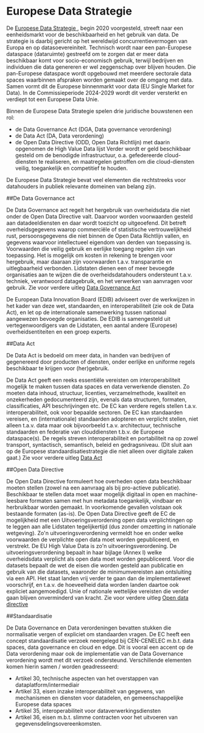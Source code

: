 # Europese Data Strategie

De <a href="https://eur-lex.europa.eu/legal-content/EN/TXT/?qid=1593073685620&uri=CELEX:52020DC0066" target="_blank">Europese Data Strategie </a>, begin 2020 voorgesteld, streeft naar een eenheidsmarkt voor de beschikbaarheid en het gebruik van data. De strategie is daarbij gericht op het wereldwijd concurrentievermogen van Europa en op datasoevereiniteit. Technisch wordt naar een pan-Europese dataspace (dataruimte) gestreefd om te zorgen dat er meer data beschikbaar komt voor socio-economisch gebruik, terwijl bedrijven en individuen die data genereren er wel zeggenschap over blijven houden. Die pan-Europese dataspace wordt opgebouwd met meerdere sectorale data spaces waarbinnen afspraken worden gemaakt over de omgang met data. Samen vormt dit de Europese binnenmarkt voor data (EU Single Market for Data). In de Commissieperiode 2024-2029 wordt dit verder versterkt en verdiept tot een Europese Data Unie.

Binnen de Europese Data Strategie spelen drie juridische bouwstenen een rol:

- de Data Governance Act (DGA, Data governance verordening)
- de Data Act (DA, Data verordening)
- de Open Data Directive (ODD, Open Data Richtlijn) met daarin opgenomen de High Value Data lijst
Verder wordt er geld beschikbaar gesteld om de benodigde infrastructuur, o.a. gefedereerde cloud-diensten te realiseren, en maatregelen getroffen om die cloud-diensten veilig, toegankelijk en competitief te houden.

De Europese Data Strategie bevat veel elementen die rechtstreeks voor datahouders in publiek relevante domeinen van belang zijn.

##De Data Governance act

De Data Governance act regelt het hergebruik van overheidsdata die niet onder de Open Data Directive valt.  Daarvoor worden voorwaarden gesteld aan datadeeldiensten en daar wordt toezicht op uitgeoefend. Dit betreft overheidsgegevens waarop commerciële of statistische vertrouwelijkheid rust, persoonsgegevens die niet binnen de Open Data Richtlijn vallen, en gegevens waarvoor intellectueel eigendom van derden van toepassing is.
Voorwaarden die veilig gebruik en eerlijke toegang regelen zijn van toepassing. Het is mogelijk om kosten in rekening te brengen voor hergebruik, maar daaraan zijn voorwaarden t.a.v. transparantie en uitlegbaarheid verbonden. Lidstaten dienen een of meer bevoegde organisaties aan te wijzen die de overheidsdatahouders ondersteunt t.a.v. techniek, verantwoord datagebruik, en het verwerken van aanvragen voor gebruik. Zie voor verdere uitleg <a href="https://docs.geostandaarden.nl/eu/handreiking-EU-informatie/#data-governance-act-dga" target="_blank">Data Governance Act </a>

De European Data Innovation Board (EDIB) adviseert over de werkwijzen in het kader van deze wet, standaarden, en interoperabiliteit (zie ook de Data Act), en let op de internationale samenwerking tussen nationaal aangewezen bevoegde organisaties. De EDIB is samengesteld uit vertegenwoordigers van de Lidstaten, een aantal andere (Europese) overheidsentiteiten en een groep experts. 

##Data Act

De Data Act is bedoeld om meer data, in handen van bedrijven of gegenereerd door producten of diensten, onder eerlijke en uniforme regels beschikbaar te krijgen voor (her)gebruik. 

De Data Act geeft een reeks essentiële vereisten om interoperabiliteit mogelijk te maken tussen data spaces en data verwerkende diensten. Zo moeten data inhoud, structuur, licenties, verzamelmethode, kwaliteit en onzekerheden gedocumenteerd zijn, evenals data structuren, formaten, classificaties, API beschrijvingen etc. De EC kan verdere regels stellen t.a.v. interoperabiliteit, ook voor bepaalde sectoren. De EC kan standaarden vereisen, en (internationale) standaarden adopteren en verplicht stellen, niet alleen t.a.v. data maar ook bijvoorbeeld t.a.v. architectuur, technische standaarden en federatie van clouddiensten t.b.v. de Europese dataspace(s). De regels streven interoperabiliteit en portabiliteit na op zowel transport, syntactisch, semantisch, beleid en gedragsniveau. (Dit sluit aan op de Europese standaardisatiestrategie die niet alleen over digitale zaken gaat.)
Zie voor verdere uitleg <a href="https://docs.geostandaarden.nl/eu/handreiking-EU-informatie/#data-act-da" target="_blank">Data Act</a>


##Open Data Directive

De Open Data Directive formuleert hoe overheden open data beschikbaar moeten stellen (zowel na een aanvraag als bij pro-actieve publicatie). Beschikbaar te stellen data moet waar mogelijk digitaal in open en machine-leesbare formaten samen met hun metadata toegankelijk, vindbaar en herbruikbaar worden gemaakt. In voorkomende gevallen volstaan ook bestaande formaten (as-is). De Open Data Directive geeft de EC de mogelijkheid met een Uitvoeringsverordening open data verplichtingen op te leggen aan alle Lidstaten tegelijkertijd (dus zonder omzetting in nationale wetgeving). Zo'n uitvoeringsverordening vermeldt hoe en onder welke voorwaarden de verplichte open data moet worden gepubliceerd, en verstrekt. De EU High Value Data is zo'n uitvoeringsverordening. De uitvoeringsverordening bepaalt in haar bijlage (Annex I) welke overheidsdata verplicht als open data moet worden gepubliceerd. Voor die datasets bepaalt de wet de eisen die worden gesteld aan publicatie en gebruik van die datasets, waaronder de minimumvereisten aan ontsluiting via een API. Het staat landen vrij verder te gaan dan de implementatiewet voorschrijf, en t.a.v. de hoeveelheid data worden landen daartoe ook expliciet aangemoedigd. Unie of nationale wettelijke vereisten die verder gaan blijven onverminderd van kracht.
Zie voor verdere uitleg <a href="https://docs.geostandaarden.nl/eu/handreiking-EU-informatie/#open-data-directive" target="_blank">Open data directive</a>


##Standaardisatie

De Data Governance en Data verordeningen bevatten stukken die normalisatie vergen of expliciet om standaarden vragen.
De EC heeft een concept standaardisatie verzoek neergelegd bij CEN-CENELEC m.b.t. data spaces, data governance  en cloud en edge. Dit is vooral een accent op de Data verordening maar ook de implementatie van de Data Governance verordening wordt met dit verzoek ondersteund. Verschillende elementen komen hierin samen / worden geadresseerd:

- Artikel 30, technische aspecten van het overstappen van dataplatform/intermediair
- Artikel 33, eisen inzake interoperabiliteit van gegevens, van mechanismen en diensten voor datadelen, en gemeenschappelijke Europese data spaces
- Artikel 35, interoperabiliteit voor dataverwerkingsdiensten
- Artikel 36, eisen m.b.t. slimme contracten voor het uitvoeren van gegevensdelingsovereenkomsten.
  



